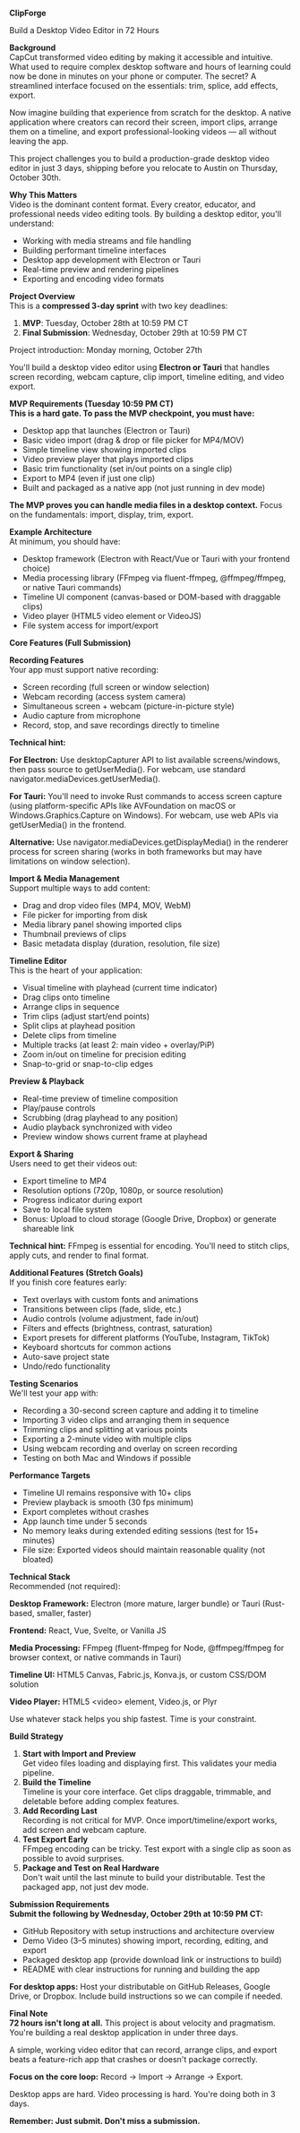  **ClipForge**

Build a Desktop Video Editor in 72 Hours

**Background**  
CapCut transformed video editing by making it accessible and intuitive. What used to require complex desktop software and hours of learning could now be done in minutes on your phone or computer. The secret? A streamlined interface focused on the essentials: trim, splice, add effects, export.

Now imagine building that experience from scratch for the desktop. A native application where creators can record their screen, import clips, arrange them on a timeline, and export professional-looking videos — all without leaving the app.

This project challenges you to build a production-grade desktop video editor in just 3 days, shipping before you relocate to Austin on Thursday, October 30th.

**Why This Matters**  
Video is the dominant content format. Every creator, educator, and professional needs video editing tools. By building a desktop editor, you'll understand:

* Working with media streams and file handling  
* Building performant timeline interfaces  
* Desktop app development with Electron or Tauri  
* Real-time preview and rendering pipelines  
* Exporting and encoding video formats

**Project Overview**  
This is a **compressed 3-day sprint** with two key deadlines:

1. **MVP**: Tuesday, October 28th at 10:59 PM CT  
2. **Final Submission**: Wednesday, October 29th at 10:59 PM CT

Project introduction: Monday morning, October 27th

You'll build a desktop video editor using **Electron or Tauri** that handles screen recording, webcam capture, clip import, timeline editing, and video export.

**MVP Requirements (Tuesday 10:59 PM CT)**  
**This is a hard gate. To pass the MVP checkpoint, you must have:**

* Desktop app that launches (Electron or Tauri)  
* Basic video import (drag & drop or file picker for MP4/MOV)  
* Simple timeline view showing imported clips  
* Video preview player that plays imported clips  
* Basic trim functionality (set in/out points on a single clip)  
* Export to MP4 (even if just one clip)  
* Built and packaged as a native app (not just running in dev mode)

**The MVP proves you can handle media files in a desktop context.** Focus on the fundamentals: import, display, trim, export.

**Example Architecture**  
At minimum, you should have:

* Desktop framework (Electron with React/Vue or Tauri with your frontend choice)  
* Media processing library (FFmpeg via fluent-ffmpeg, @ffmpeg/ffmpeg, or native Tauri commands)  
* Timeline UI component (canvas-based or DOM-based with draggable clips)  
* Video player (HTML5 video element or VideoJS)  
* File system access for import/export

**Core Features (Full Submission)**

**Recording Features**  
Your app must support native recording:

* Screen recording (full screen or window selection)  
* Webcam recording (access system camera)  
* Simultaneous screen \+ webcam (picture-in-picture style)  
* Audio capture from microphone  
* Record, stop, and save recordings directly to timeline

**Technical hint:** 

**For Electron:** Use desktopCapturer API to list available screens/windows, then pass source to getUserMedia(). For webcam, use standard navigator.mediaDevices.getUserMedia().

**For Tauri:** You'll need to invoke Rust commands to access screen capture (using platform-specific APIs like AVFoundation on macOS or Windows.Graphics.Capture on Windows). For webcam, use web APIs via getUserMedia() in the frontend.

**Alternative:** Use navigator.mediaDevices.getDisplayMedia() in the renderer process for screen sharing (works in both frameworks but may have limitations on window selection).

**Import & Media Management**  
Support multiple ways to add content:

* Drag and drop video files (MP4, MOV, WebM)  
* File picker for importing from disk  
* Media library panel showing imported clips  
* Thumbnail previews of clips  
* Basic metadata display (duration, resolution, file size)

**Timeline Editor**  
This is the heart of your application:

* Visual timeline with playhead (current time indicator)  
* Drag clips onto timeline  
* Arrange clips in sequence  
* Trim clips (adjust start/end points)  
* Split clips at playhead position  
* Delete clips from timeline  
* Multiple tracks (at least 2: main video \+ overlay/PiP)  
* Zoom in/out on timeline for precision editing  
* Snap-to-grid or snap-to-clip edges

**Preview & Playback**

* Real-time preview of timeline composition  
* Play/pause controls  
* Scrubbing (drag playhead to any position)  
* Audio playback synchronized with video  
* Preview window shows current frame at playhead

**Export & Sharing**  
Users need to get their videos out:

* Export timeline to MP4  
* Resolution options (720p, 1080p, or source resolution)  
* Progress indicator during export  
* Save to local file system  
* Bonus: Upload to cloud storage (Google Drive, Dropbox) or generate shareable link

**Technical hint:** FFmpeg is essential for encoding. You'll need to stitch clips, apply cuts, and render to final format.

**Additional Features (Stretch Goals)**  
If you finish core features early:

* Text overlays with custom fonts and animations  
* Transitions between clips (fade, slide, etc.)  
* Audio controls (volume adjustment, fade in/out)  
* Filters and effects (brightness, contrast, saturation)  
* Export presets for different platforms (YouTube, Instagram, TikTok)  
* Keyboard shortcuts for common actions  
* Auto-save project state  
* Undo/redo functionality

**Testing Scenarios**  
We'll test your app with:

* Recording a 30-second screen capture and adding it to timeline  
* Importing 3 video clips and arranging them in sequence  
* Trimming clips and splitting at various points  
* Exporting a 2-minute video with multiple clips  
* Using webcam recording and overlay on screen recording  
* Testing on both Mac and Windows if possible

**Performance Targets**

* Timeline UI remains responsive with 10+ clips  
* Preview playback is smooth (30 fps minimum)  
* Export completes without crashes  
* App launch time under 5 seconds  
* No memory leaks during extended editing sessions (test for 15+ minutes)  
* File size: Exported videos should maintain reasonable quality (not bloated)

**Technical Stack**  
Recommended (not required):

**Desktop Framework:** Electron (more mature, larger bundle) or Tauri (Rust-based, smaller, faster)

**Frontend:** React, Vue, Svelte, or Vanilla JS

**Media Processing:** FFmpeg (fluent-ffmpeg for Node, @ffmpeg/ffmpeg for browser context, or native commands in Tauri)

**Timeline UI:** HTML5 Canvas, Fabric.js, Konva.js, or custom CSS/DOM solution

**Video Player:** HTML5 \<video\> element, Video.js, or Plyr

Use whatever stack helps you ship fastest. Time is your constraint.

**Build Strategy**

1. **Start with Import and Preview**  
   Get video files loading and displaying first. This validates your media pipeline.  
2. **Build the Timeline**  
   Timeline is your core interface. Get clips draggable, trimmable, and deletable before adding complex features.  
3. **Add Recording Last**  
   Recording is not critical for MVP. Once import/timeline/export works, add screen and webcam capture.  
4. **Test Export Early**  
   FFmpeg encoding can be tricky. Test export with a single clip as soon as possible to avoid surprises.  
5. **Package and Test on Real Hardware**  
   Don't wait until the last minute to build your distributable. Test the packaged app, not just dev mode.

**Submission Requirements**  
**Submit the following by Wednesday, October 29th at 10:59 PM CT:**

* GitHub Repository with setup instructions and architecture overview  
* Demo Video (3–5 minutes) showing import, recording, editing, and export  
* Packaged desktop app (provide download link or instructions to build)  
* README with clear instructions for running and building the app

**For desktop apps:** Host your distributable on GitHub Releases, Google Drive, or Dropbox. Include build instructions so we can compile if needed.

**Final Note**  
**72 hours isn't long at all.** This project is about velocity and pragmatism. You're building a real desktop application in under three days.

A simple, working video editor that can record, arrange clips, and export beats a feature-rich app that crashes or doesn't package correctly.

**Focus on the core loop:** Record → Import → Arrange → Export.

Desktop apps are hard. Video processing is hard. You're doing both in 3 days.

**Remember: Just submit. Don't miss a submission.**

